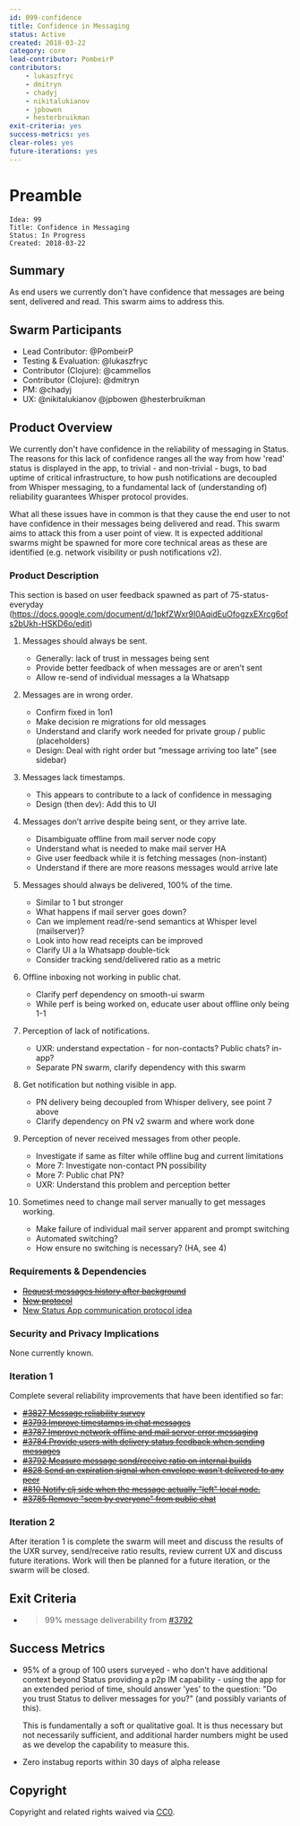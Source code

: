 ```yaml
---
id: 099-confidence
title: Confidence in Messaging
status: Active
created: 2018-03-22
category: core
lead-contributor: PombeirP
contributors:
    - lukaszfryc
    - dmitryn
    - chadyj
    - nikitalukianov
    - jpbowen
    - hesterbruikman
exit-criteria: yes
success-metrics: yes
clear-roles: yes
future-iterations: yes
---
```


# Preamble

    Idea: 99
    Title: Confidence in Messaging
    Status: In Progress
    Created: 2018-03-22

## Summary

As end users we currently don't have confidence that messages are being sent, delivered and read. This swarm aims to address this.

## Swarm Participants

- Lead Contributor: @PombeirP
- Testing & Evaluation: @lukaszfryc
- Contributor (Clojure): @cammellos
- Contributor (Clojure): @dmitryn
- PM: @chadyj
- UX: @nikitalukianov @jpbowen @hesterbruikman

## Product Overview

We currently don't have confidence in the reliability of messaging in Status. The reasons for this lack of confidence ranges all the way from how 'read' status is displayed in the app, to trivial - and non-trivial - bugs, to bad uptime of critical infrastructure, to how push notifications are decoupled from Whisper messaging, to a fundamental lack of (understanding of) reliability guarantees Whisper protocol provides.

What all these issues have in common is that they cause the end user to not have confidence in their messages being delivered and read. This swarm aims to attack this from a user point of view. It is expected additional swarms might be spawned for more core technical areas as these are identified (e.g. network visibility or push notifications v2).

### Product Description

This section is based on user feedback spawned as part of 75-status-everyday (https://docs.google.com/document/d/1pkfZWxr9I0AqidEuOfogzxEXrcg6ofs2bUkh-HSKD6o/edit)

1. Messages should always be sent.

    - Generally: lack of trust in messages being sent
    - Provide better feedback of when messages are or aren’t sent
    - Allow re-send of individual messages a la Whatsapp

1. Messages are in wrong order.

    - Confirm fixed in 1on1
    - Make decision re migrations for old messages
    - Understand and clarify work needed for private group / public (placeholders)
    - Design: Deal with right order but “message arriving too late” (see sidebar)

1. Messages lack timestamps.

    - This appears to contribute to a lack of confidence in messaging
    - Design (then dev): Add this to UI

1. Messages don’t arrive despite being sent, or they arrive late.
    - Disambiguate offline from mail server node copy
    - Understand what is needed to make mail server HA
    - Give user feedback while it is fetching messages (non-instant)
    - Understand if there are more reasons messages would arrive late

1. Messages should always be delivered, 100% of the time.

    - Similar to 1 but stronger
    - What happens if mail server goes down?
    - Can we implement read/re-send semantics at Whisper level (mailserver)?
    - Look into how read receipts can be improved
    - Clarify UI a la Whatsapp double-tick
    - Consider tracking send/delivered ratio as a metric

1. Offline inboxing not working in public chat.

    - Clarify perf dependency on smooth-ui swarm
    - While perf is being worked on, educate user about offline only being 1-1

1. Perception of lack of notifications.

    - UXR: understand expectation -  for non-contacts? Public chats? in-app?
    - Separate PN swarm, clarify dependency with this swarm

1. Get notification but nothing visible in app.

    - PN delivery being decoupled from Whisper delivery, see point 7 above
    - Clarify dependency on PN v2 swarm and where work done

1. Perception of never received messages from other people.

    - Investigate if same as filter while offline bug and current limitations
    - More 7: Investigate non-contact PN possibility
    - More 7: Public chat PN?
    - UXR: Understand this problem and perception better

1. Sometimes need to change mail server manually to get messages working.

    - Make failure of individual mail server apparent and prompt switching
    - Automated switching?
    - How ensure no switching is necessary? (HA, see 4)

### Requirements & Dependencies

- ~~[Request messages history after background](https://github.com/status-im/status-react/pull/3493)~~
- ~~[New protocol](https://github.com/status-im/status-react/pull/3273)~~
- [New Status App communication protocol idea](https://github.com/status-im/ideas/blob/master/ideas/087-new-protocol.md)

### Security and Privacy Implications

None currently known.

### Iteration 1

Complete several reliability improvements that have been identified so far:

- ~~[#3827 Message reliability survey](https://github.com/status-im/status-react/issues/3827)~~
- ~~[#3793 Improve timestamps in chat messages](https://github.com/status-im/status-react/issues/3793)~~
- ~~[#3787 Improve network offline and mail server error messaging](https://github.com/status-im/status-react/issues/3787)~~
- ~~[#3784 Provide users with delivery status feedback when sending messages](https://github.com/status-im/status-react/issues/3784)~~
- ~~[#3792 Measure message send/receive ratio on internal builds](https://github.com/status-im/status-react/issues/3792)~~
- ~~[#828 Send an expiration signal when envelope wasn't delivered to any peer](https://github.com/status-im/status-go/pull/828)~~
- ~~[#810 Notify clj side when the message actually "left" local node.](https://github.com/status-im/status-go/issues/810)~~
- ~~[#3785 Remove "seen by everyone" from public chat](https://github.com/status-im/status-react/issues/3785)~~

### Iteration 2

After iteration 1 is complete the swarm will meet and discuss the results of the UXR survey, send/receive ratio results, review current UX and discuss future iterations. Work will then be planned for a future iteration, or the swarm will be closed.

## Exit Criteria

- >99% message deliverability from [#3792](https://github.com/status-im/status-react/issues/3792)

## Success Metrics

- 95% of a group of 100 users surveyed - who don't have additional context beyond Status providing a p2p IM capability - using the app for an extended period of time, should answer 'yes' to the question: "Do you trust Status to deliver messages for you?" (and possibly variants of this).

  This is fundamentally a soft or qualitative goal. It is thus necessary but not necessarily sufficient, and additional harder numbers might be used as we develop the capability to measure this.

- Zero instabug reports within 30 days of alpha release

## Copyright

Copyright and related rights waived via [CC0](https://creativecommons.org/publicdomain/zero/1.0/).
